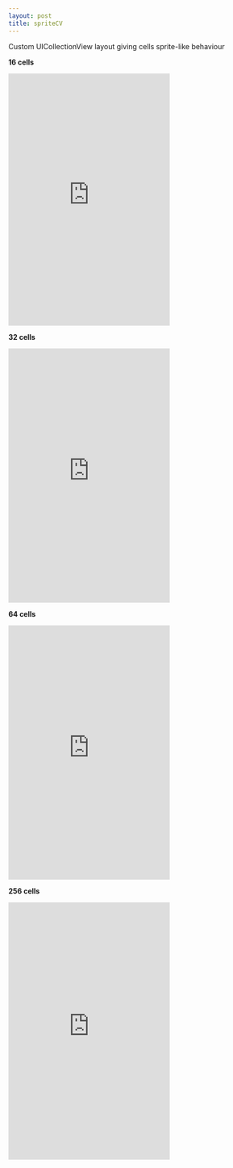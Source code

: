 ```yaml
---
layout: post
title: spriteCV
---
```


Custom UICollectionView layout giving cells sprite-like behaviour  



__16 cells__  

<iframe src="https://player.vimeo.com/video/131198125?autoplay=1&loop=1" width="320" height="500" frameborder="0" webkitallowfullscreen mozallowfullscreen allowfullscreen></iframe>

__32 cells__  

<iframe src="https://player.vimeo.com/video/131198126?autoplay=1&loop=1" width="320" height="504" frameborder="0" webkitallowfullscreen mozallowfullscreen allowfullscreen></iframe> 

__64 cells__  

<iframe src="https://player.vimeo.com/video/131198204?autoplay=1&loop=1" width="320" height="504" frameborder="0" webkitallowfullscreen mozallowfullscreen allowfullscreen></iframe> 


__256 cells__  

<iframe src="https://player.vimeo.com/video/131198197?autoplay=1&loop=1" width="320" height="510" frameborder="0" webkitallowfullscreen mozallowfullscreen allowfullscreen></iframe> 

